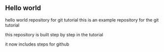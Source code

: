 ## Hello world
hello world repository for git tutorial
this is an example repository for the git tutorial 


this repository is built step by step in the tutorial

it now includes steps for github
